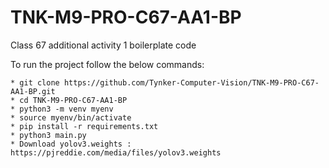 # TNK-M9-PRO-C67-AA1-BP

Class 67 additional activity 1 boilerplate code

To run the project follow the below commands:

```
* git clone https://github.com/Tynker-Computer-Vision/TNK-M9-PRO-C67-AA1-BP.git
* cd TNK-M9-PRO-C67-AA1-BP
* python3 -m venv myenv
* source myenv/bin/activate
* pip install -r requirements.txt
* python3 main.py
* Download yolov3.weights : https://pjreddie.com/media/files/yolov3.weights
```
